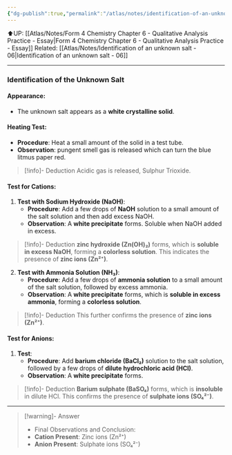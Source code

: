 ```yaml
---
{"dg-publish":true,"permalink":"/atlas/notes/identification-of-an-unknown-salt-05/","noteIcon":""}
---
```


⬆UP: [[Atlas/Notes/Form 4 Chemistry Chapter 6 - Qualitative Analysis Practice - Essay\|Form 4 Chemistry Chapter 6 - Qualitative Analysis Practice - Essay]]
Related: [[Atlas/Notes/Identification of an unknown salt - 06\|Identification of an unknown salt - 06]]


---

### Identification of the Unknown Salt

#### Appearance:
- The unknown salt appears as a **white crystalline solid**.

#### Heating Test:
- **Procedure**: Heat a small amount of the solid in a test tube.
- **Observation**: pungent smell gas is released which can turn the blue litmus paper red.
> [!info]- Deduction
> Acidic gas is released, Sulphur Trioxide.

#### Test for Cations:
1. **Test with Sodium Hydroxide (NaOH)**:
   - **Procedure**: Add a few drops of **NaOH** solution to a small amount of the salt solution and then add excess NaOH.
   - **Observation**: A **white precipitate** forms. Soluble when NaOH added in excess.
> [!info]- Deduction
> **zinc hydroxide (Zn(OH)₂)** forms, which is **soluble in excess NaOH**, forming a **colorless solution**. This indicates the presence of **zinc ions (Zn²⁺)**.

2. **Test with Ammonia Solution (NH₃)**:
   - **Procedure**: Add a few drops of **ammonia solution** to a small amount of the salt solution, followed by excess ammonia.
   - **Observation**: A **white precipitate** forms, which is **soluble in excess ammonia**, forming a **colorless solution**. 
> [!info]- Deduction
> This further confirms the presence of **zinc ions (Zn²⁺)**.

#### Test for Anions:
1. **Test**:
   - **Procedure**: Add **barium chloride (BaCl₂)** solution to the salt solution, followed by a few drops of **dilute hydrochloric acid (HCl)**.
   - **Observation**: A **white precipitate** forms.
> [!info]- Deduction
> **Barium sulphate (BaSO₄)** forms, which is **insoluble** in dilute HCl. This confirms the presence of **sulphate ions (SO₄²⁻)**.


---

> [!warning]- Answer
> - Final Observations and Conclusion:
> - **Cation Present**: Zinc ions (Zn²⁺)
> - **Anion Present**: Sulphate ions (SO₄²⁻)